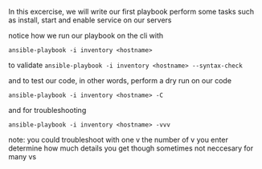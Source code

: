 In this excercise, we will write our first playbook
perform some tasks such as install, start and enable service on our servers

notice how we run our playbook on the cli with

`ansible-playbook -i inventory <hostname>`

to validate
`ansible-playbook -i inventory <hostname> --syntax-check`


and to test our code, in other words, perform a dry run on our code

`ansible-playbook -i inventory <hostname> -C`

and for troubleshooting

`ansible-playbook -i inventory <hostname> -vvv`

note: you could troubleshoot with one v the number of v
you enter determine how much details you get though sometimes
not neccesary for many vs
